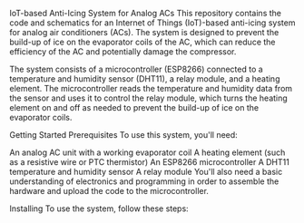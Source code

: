 
IoT-based Anti-Icing System for Analog ACs
This repository contains the code and schematics for an Internet of Things (IoT)-based anti-icing system for analog air conditioners (ACs). The system is designed to prevent the build-up of ice on the evaporator coils of the AC, which can reduce the efficiency of the AC and potentially damage the compressor.

The system consists of a microcontroller (ESP8266) connected to a temperature and humidity sensor (DHT11), a relay module, and a heating element. The microcontroller reads the temperature and humidity data from the sensor and uses it to control the relay module, which turns the heating element on and off as needed to prevent the build-up of ice on the evaporator coils.

Getting Started
Prerequisites
To use this system, you'll need:

An analog AC unit with a working evaporator coil
A heating element (such as a resistive wire or PTC thermistor)
An ESP8266 microcontroller
A DHT11 temperature and humidity sensor
A relay module
You'll also need a basic understanding of electronics and programming in order to assemble the hardware and upload the code to the microcontroller.

Installing
To use the system, follow these steps:

